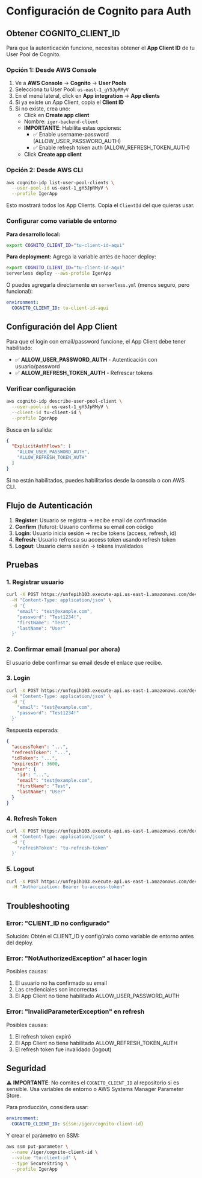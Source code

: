 # Configuración de Cognito para Auth

## Obtener COGNITO_CLIENT_ID

Para que la autenticación funcione, necesitas obtener el **App Client ID** de tu User Pool de Cognito.

### Opción 1: Desde AWS Console

1. Ve a **AWS Console** → **Cognito** → **User Pools**
2. Selecciona tu User Pool: `us-east-1_gY5JpRMyV`
3. En el menú lateral, click en **App integration** → **App clients**
4. Si ya existe un App Client, copia el **Client ID**
5. Si no existe, crea uno:
   - Click en **Create app client**
   - Nombre: `iger-backend-client`
   - **IMPORTANTE**: Habilita estas opciones:
     - ✅ Enable username-password (ALLOW_USER_PASSWORD_AUTH)
     - ✅ Enable refresh token auth (ALLOW_REFRESH_TOKEN_AUTH)
   - Click **Create app client**

### Opción 2: Desde AWS CLI

```bash
aws cognito-idp list-user-pool-clients \
  --user-pool-id us-east-1_gY5JpRMyV \
  --profile IgerApp
```

Esto mostrará todos los App Clients. Copia el `ClientId` del que quieras usar.

### Configurar como variable de entorno

**Para desarrollo local:**
```bash
export COGNITO_CLIENT_ID="tu-client-id-aqui"
```

**Para deployment:**
Agrega la variable antes de hacer deploy:
```bash
export COGNITO_CLIENT_ID="tu-client-id-aqui"
serverless deploy --aws-profile IgerApp
```

O puedes agregarla directamente en `serverless.yml` (menos seguro, pero funcional):

```yaml
environment:
  COGNITO_CLIENT_ID: tu-client-id-aqui
```

## Configuración del App Client

Para que el login con email/password funcione, el App Client debe tener habilitado:

- ✅ **ALLOW_USER_PASSWORD_AUTH** - Autenticación con usuario/password
- ✅ **ALLOW_REFRESH_TOKEN_AUTH** - Refrescar tokens

### Verificar configuración

```bash
aws cognito-idp describe-user-pool-client \
  --user-pool-id us-east-1_gY5JpRMyV \
  --client-id tu-client-id \
  --profile IgerApp
```

Busca en la salida:
```json
{
  "ExplicitAuthFlows": [
    "ALLOW_USER_PASSWORD_AUTH",
    "ALLOW_REFRESH_TOKEN_AUTH"
  ]
}
```

Si no están habilitados, puedes habilitarlos desde la consola o con AWS CLI.

## Flujo de Autenticación

1. **Register**: Usuario se registra → recibe email de confirmación
2. **Confirm** (futuro): Usuario confirma su email con código
3. **Login**: Usuario inicia sesión → recibe tokens (access, refresh, id)
4. **Refresh**: Usuario refresca su access token usando refresh token
5. **Logout**: Usuario cierra sesión → tokens invalidados

## Pruebas

### 1. Registrar usuario

```bash
curl -X POST https://unfepih103.execute-api.us-east-1.amazonaws.com/dev/auth/register \
  -H "Content-Type: application/json" \
  -d '{
    "email": "test@example.com",
    "password": "Test1234!",
    "firstName": "Test",
    "lastName": "User"
  }'
```

### 2. Confirmar email (manual por ahora)

El usuario debe confirmar su email desde el enlace que recibe.

### 3. Login

```bash
curl -X POST https://unfepih103.execute-api.us-east-1.amazonaws.com/dev/auth/login \
  -H "Content-Type: application/json" \
  -d '{
    "email": "test@example.com",
    "password": "Test1234!"
  }'
```

Respuesta esperada:
```json
{
  "accessToken": "...",
  "refreshToken": "...",
  "idToken": "...",
  "expiresIn": 3600,
  "user": {
    "id": "...",
    "email": "test@example.com",
    "firstName": "Test",
    "lastName": "User"
  }
}
```

### 4. Refresh Token

```bash
curl -X POST https://unfepih103.execute-api.us-east-1.amazonaws.com/dev/auth/refresh \
  -H "Content-Type: application/json" \
  -d '{
    "refreshToken": "tu-refresh-token"
  }'
```

### 5. Logout

```bash
curl -X POST https://unfepih103.execute-api.us-east-1.amazonaws.com/dev/auth/logout \
  -H "Authorization: Bearer tu-access-token"
```

## Troubleshooting

### Error: "CLIENT_ID no configurado"

Solución: Obtén el CLIENT_ID y configúralo como variable de entorno antes del deploy.

### Error: "NotAuthorizedException" al hacer login

Posibles causas:
1. El usuario no ha confirmado su email
2. Las credenciales son incorrectas
3. El App Client no tiene habilitado ALLOW_USER_PASSWORD_AUTH

### Error: "InvalidParameterException" en refresh

Posibles causas:
1. El refresh token expiró
2. El App Client no tiene habilitado ALLOW_REFRESH_TOKEN_AUTH
3. El refresh token fue invalidado (logout)

## Seguridad

⚠️ **IMPORTANTE**: No comites el `COGNITO_CLIENT_ID` al repositorio si es sensible. Usa variables de entorno o AWS Systems Manager Parameter Store.

Para producción, considera usar:
```yaml
environment:
  COGNITO_CLIENT_ID: ${ssm:/iger/cognito-client-id}
```

Y crear el parámetro en SSM:
```bash
aws ssm put-parameter \
  --name /iger/cognito-client-id \
  --value "tu-client-id" \
  --type SecureString \
  --profile IgerApp
```

